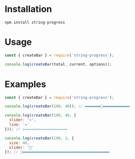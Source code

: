 # Installation

```
npm install string-progress
```

# Usage

```js
const { createBar } = require('string-progress');

console.log(createBar(total, current, options));
```

# Examples

```js
const { createBar } = require('string-progress');

console.log(createBar(100, 40)); // ▬▬▬▬▬▬▬🔘▬▬▬▬▬▬▬▬▬▬▬▬
```

```js
console.log(createBar(100, 40, {
  slider: '>',
  line: '='
})); // =======>============
```

```js
console.log(createBar(100, 1, {
  size: 40,
  slider: '🔵'
}); // 🔵▬▬▬▬▬▬▬▬▬▬▬▬▬▬▬▬▬▬▬▬▬▬▬▬▬▬▬▬▬▬▬▬▬▬▬▬▬▬▬
```
